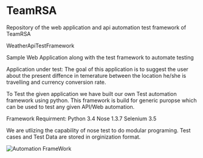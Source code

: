 # TeamRSA
Repository of the web application and api automation test framework of TeamRSA

WeatherApiTestFramework

Sample Web Application along with the test framework to automate testing

Application under test: The goal of this application is to suggest the user about the present diffence in temerature between the location he/she is travelling and currency conversion rate.

To Test the given application we have built our own Test automation framework using python. This framework is build for generic puropse which can be used to test any given API/Web automation.

Framework Requirment: Python 3.4 Nose 1.3.7 Selenium 3.5

We are utlizing the capability of nose test to do modular programing. Test cases and Test Data are stored in orginization format.

![Automation FrameWork](TeamRSA/Images/image.png?raw=true "Block Diagram")

